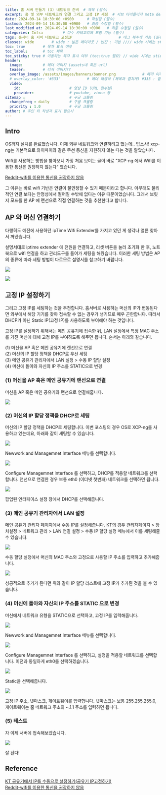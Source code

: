 ```yaml
---
title: 홈 서버 만들기 (3) 네트워크 준비  # 제목 (필수)
excerpt: 홈 및 외부 네트워크와 연결 그리고 고정 IP 세팅  # 서브 타이틀이자 meta description (필수)
date: 2024-09-14 18:30:00 +0900      # 작성일 (필수)
lastmod: 2024-09-14 18:30:00 +0900   # 최종 수정일 (필수)
last_modified_at: 2024-09-14 18:30:00 +0900   # 최종 수정일 (필수)
categories: Infra         # 다수 카테고리에 포함 가능 (필수)
tags: 홈서버 홈 서버 네트워크 고정IP                     # 태그 복수개 가능 (필수)
classes: wide        # wide : 넓은 레이아웃 / 빈칸 : 기본 //// wide 시에는 sticky toc 불가
toc: true        # 목차 표시 여부
toc_label:       # toc 제목
toc_sticky: true # 이동하는 목차 표시 여부 (toc:true 필요) // wide 시에는 sticky toc 불가
header: 
  image:         # 헤더 이미지 (assets내 혹은 url)
  teaser:        # 티저 이미지??
  overlay_image: /assets/images/banners/banner.png            # 헤더 이미지 (제목과 겹치게)
  # overlay_color: '#333'            # 헤더 배경색 (제목과 겹치게) #333 : 짙은 회색 (필수)
  video:
    id:                      # 영상 ID (URL 뒷부분)
    provider:                # youtube, vimeo 등
sitemap :                    # 구글 크롤링
  changefreq : daily         # 구글 크롤링
  priority : 1.0             # 구글 크롤링
author: # 주인 외 작성자 표기 필요시
---
```

<!--postNo: 20240914_004-->


## Intro  

OS까지 설치를 완료했습니다. 이제 외부 네트워크와 연결하려고 했는데.. 맙소사! xcp-ng는 기본적으로 와이파이와 같은 무선 통신을 지원하지 않는 다는 것을 알았습니다.  

Wifi를 사용하는 방법을 찾아보니 가장 처음 보이는 글이 바로 "XCP-ng 에서 Wifi를 이용한 통신은 권장하지 않는다" 였습니다.  

[Reddit-wifi를 이용한 통신을 권장하지 않음](https://www.reddit.com/r/sysadmin/comments/bi92b2/wireless_pcie_card_not_detected_in_xcpng/)

그 이유는 바로 wifi 기반은 연결이 불안정할 수 있기 때문이라고 합니다. 아무래도 물리적인 연결 보다는 안정성에서 떨어질 수밖에 없다는 이유 때문이었습니다. 그래서 브릿지 모드를 한 AP 에 랜선으로 직접 연결하는 것을 추천한다고 합니다.  

## AP 와 머신 연결하기  

다행히도 예전에 사용하던 ipTime Wifi Extender를 가지고 있던 게 생각나 얼른 찾아서 꺼냈습니다.  

설명서대로 iptime extender 에 전원을 연결하고, 리셋 버튼을 눌러 초기화 한 후, 노트북으로 wifi 연결을 하고 관리도구를 들어가 세팅을 해줬습니다. 이러한 세팅 방법은 AP의 종류에 따라 세팅 방법이 다르므로 설명서를 참고하기 바랍니다.  

![](/assets/images/20240914_004_001.jpeg)  

![](/assets/images/20240914_004_002.jpeg)  

## 고정 IP 설정하기  

그리고 고정 IP를 세팅하는 것을 추천합니다. 홈서버로 사용하는 머신의 IP가 변동된다면 외부에서 해당 기기를 찾아 접속할 수 없는 경우가 생기므로 매우 곤란합니다. 따라서 DHCP가 아닌 Static IP(고정 IP)를 사용하도록 부여해야 하는 것입니다.  

고정 IP를 설정하기 위해서는 메인 공유기에 접속한 뒤, LAN 설정에서 특정 MAC 주소를 가진 머신에 대해 고정 IP를 부여하도록 해주면 됩니다. 순서는 아래와 같습니다.  

(1) 머신을 AP 혹은 메인 공유기에 랜선으로 연결  
(2) 머신의 IP 할당 정책을 DHCP로 우선 세팅  
(3) 메인 공유기 관리자에서 LAN 설정 > 수동 IP 할당 설정  
(4) 머신에 돌아와 자신의 IP 주소를 STATIC으로 변경  



### (1) 머신을 AP 혹은 메인 공유기에 랜선으로 연결  

머신을 AP 혹은 메인 공유기와 랜선으로 연결해줍니다.  

![](/assets/images/20240914_004_006.jpeg)  


### (2) 머신의 IP 할당 정책을 DHCP로 세팅  

머신의 IP 할당 정책을 DHCP로 세팅합니다. 이번 포스팅의 경우 OS로 XCP-ng를 사용하고 있는데요, 아래와 같이 세팅할 수 있습니다.  

![](/assets/images/20240914_004_003.jpeg)  

Newwork and Managemnet Interface 메뉴를 선택합니다.  

![](/assets/images/20240914_004_004.jpeg)  

Configure Managemnet Interface 를 선택하고, DHCP를 적용할 네트워크를 선택합니다. 랜선으로 연결한 경우 보통 eth0 (이더넷 첫번째) 네트워크를 선택하면 됩니다.  

![](/assets/images/20240914_004_005.jpeg)  

팝업된 인터페이스 설정 창에서 DHCP를 선택해줍니다.  

### (3) 메인 공유기 관리자에서 LAN 설정  

메인 공유기 관리자 페이지에서 수동 IP를 설정해줍니다. KT의 경우 관리자페이지 > 장치설정 > 네트워크 관리 > LAN 연결 설정 > 수동 IP 할당 설정 메뉴에서 이를 세팅해줄 수 있습니다.  

![](/assets/images/20240914_004_007.jpeg)  

수동 할당 설정에서 머신의 MAC 주소와 고정으로 사용할 IP 주소를 입력하고 추가해줍니다.  

![](/assets/images/20240914_004_008.jpeg)  

성공적으로 추가가 된다면 위와 같이 IP 할당 리스트에 고정 IP가 추가된 것을 볼 수 있습니다.  

### (4) 머신에 돌아와 자신의 IP 주소를 STATIC 으로 변경  

머신에서 네트워크 유형을 STATIC으로 선택하고, 고정 IP를 입력해줍니다.  

![](/assets/images/20240914_004_003.jpeg)  

Newwork and Managemnet Interface 메뉴를 선택합니다.  

![](/assets/images/20240914_004_004.jpeg)  

Configure Managemnet Interface 를 선택하고, 설정을 적용할 네트워크를 선택합니다. 이전과 동일하게 eth0를 선택하겠습니다.  

![](/assets/images/20240914_004_009.jpeg)  

Static을 선택해줍니다.  

![](/assets/images/20240914_004_010.jpeg)  

고정 IP 주소, 넷마스크, 게이트웨이를 입력합니다. 넷마스크는 보통 255.255.255.0, 게이트웨이는 홈 네트워크 주소의 ~.1.1 주소를 입력하면 됩니다.  

### (5) 테스트  

자 이제 서버에 접속해보겠습니다.  

![](/assets/images/20240914_004_011.jpeg)  

잘 된다!  


## Reference  

[KT 공유기에서 IP를 수동으로 설정하기(공유기 IP고정하기)](https://m.blog.naver.com/kangbin80/222406917211)  
[Reddit-wifi를 이용한 통신을 권장하지 않음](https://www.reddit.com/r/sysadmin/comments/bi92b2/wireless_pcie_card_not_detected_in_xcpng/)